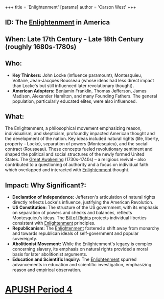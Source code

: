 +++
 title = 'Enlightenment'
[params]
	author = 'Carson West'
+++
## ID: The [Enlightenment](./../enlightenment/) in America

## When: Late 17th Century - Late 18th Century (roughly 1680s-1780s)

## Who: 
* **Key Thinkers:** John Locke (influence paramount), Montesquieu, Voltaire, Jean-Jacques Rousseau (whose ideas had less direct impact than Locke's but still influenced later revolutionary thought).
* **American Adopters:** Benjamin Franklin, Thomas Jefferson, James Madison, Alexander Hamilton, and many Founding Fathers.  The general population, particularly educated elites, were also influenced.

## What: 
The Enlightenment, a philosophical movement emphasizing reason, individualism, and skepticism, profoundly impacted American thought and the development of the nation.  Key ideas included natural rights (life, liberty, property – Locke), separation of powers (Montesquieu), and the social contract (Rousseau). These concepts fueled revolutionary sentiment and shaped the political and social structures of the newly formed United States.  The [Great Awakening](./../great-awakening/) (1730s-1740s) – a religious revival – also contributed to a questioning of authority and a focus on individual faith which overlapped and interacted with [Enlightenment](./../enlightenment/) thought.

## Impact: Why Significant?:
* **Declaration of Independence:** Jefferson's articulation of natural rights directly reflects Locke's influence, justifying the American Revolution.
* **US Constitution:** The structure of the US government, with its emphasis on separation of powers and checks and balances, reflects Montesquieu's ideas. The [Bill of Rights](./../bill-of-rights/) protects individual liberties consistent with [Enlightenment](./../enlightenment/) principles.
* **Republicanism:** The [Enlightenment](./../enlightenment/) fostered a shift away from monarchy and towards republican ideals of self-government and popular sovereignty.
* **Abolitionist Movement:**  While the Enlightenment's legacy is complex concerning slavery, its emphasis on natural rights provided a moral basis for later abolitionist arguments.
* **Education and Scientific Inquiry:** The [Enlightenment](./../enlightenment/) spurred advancements in education and scientific investigation, emphasizing reason and empirical observation.


# [APUSH Period 4](./../apush-period-4/)
